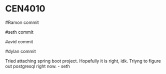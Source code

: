 # CEN4010

#Ramon commit

#seth  commit

#avid commit

#dylan commit

Tried attaching spring boot project. Hopefully it is right, idk. Triyng to figure out postgresql right now. - seth
